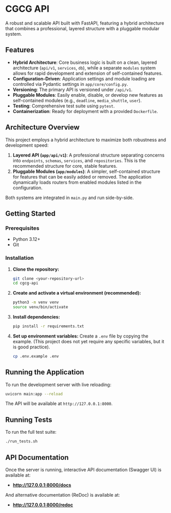 # CGCG API

A robust and scalable API built with FastAPI, featuring a hybrid architecture that combines a professional, layered structure with a pluggable modular system.

## Features

- **Hybrid Architecture**: Core business logic is built on a clean, layered architecture (`api/v1`, `services`, `db`), while a separate `modules` system allows for rapid development and extension of self-contained features.
- **Configuration-Driven**: Application settings and module loading are controlled via Pydantic settings in `app/core/config.py`.
- **Versioning**: The primary API is versioned under `/api/v1`.
- **Pluggable Modules**: Easily enable, disable, or develop new features as self-contained modules (e.g., `deadline`, `media_shuttle`, `user`).
- **Testing**: Comprehensive test suite using `pytest`.
- **Containerization**: Ready for deployment with a provided `Dockerfile`.

## Architecture Overview

This project employs a hybrid architecture to maximize both robustness and development speed:

1.  **Layered API (`app/api/v1`)**: A professional structure separating concerns into `endpoints`, `schemas`, `services`, and `repositories`. This is the recommended structure for core, stable features.
2.  **Pluggable Modules (`app/modules`)**: A simpler, self-contained structure for features that can be easily added or removed. The application dynamically loads routers from enabled modules listed in the configuration.

Both systems are integrated in `main.py` and run side-by-side.

## Getting Started

### Prerequisites

- Python 3.12+
- Git

### Installation

1.  **Clone the repository:**
    ```bash
    git clone <your-repository-url>
    cd cgcg-api
    ```

2.  **Create and activate a virtual environment (recommended):**
    ```bash
    python3 -m venv venv
    source venv/bin/activate
    ```

3.  **Install dependencies:**
    ```bash
    pip install -r requirements.txt
    ```

4.  **Set up environment variables:**
    Create a `.env` file by copying the example. (This project does not yet require any specific variables, but it is good practice).
    ```bash
    cp .env.example .env
    ```

## Running the Application

To run the development server with live reloading:

```bash
uvicorn main:app --reload
```

The API will be available at `http://127.0.0.1:8000`.

## Running Tests

To run the full test suite:

```bash
./run_tests.sh
```

## API Documentation

Once the server is running, interactive API documentation (Swagger UI) is available at:

- **http://127.0.0.1:8000/docs**

And alternative documentation (ReDoc) is available at:

- **http://127.0.0.1:8000/redoc**